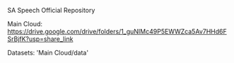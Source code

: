 SA Speech Official Repository

Main Cloud: https://drive.google.com/drive/folders/1_guNIMc49P5EWWZca5Av7HHd6FSrBjfK?usp=share_link

Datasets: 'Main Cloud/data'